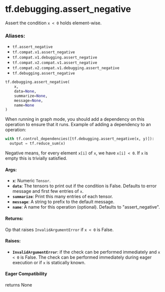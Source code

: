 <div itemscope itemtype="http://developers.google.com/ReferenceObject">
<meta itemprop="name" content="tf.debugging.assert_negative" />
<meta itemprop="path" content="Stable" />
</div>

# tf.debugging.assert_negative

Assert the condition `x < 0` holds element-wise.

### Aliases:

* `tf.assert_negative`
* `tf.compat.v1.assert_negative`
* `tf.compat.v1.debugging.assert_negative`
* `tf.compat.v2.compat.v1.assert_negative`
* `tf.compat.v2.compat.v1.debugging.assert_negative`
* `tf.debugging.assert_negative`

``` python
tf.debugging.assert_negative(
    x,
    data=None,
    summarize=None,
    message=None,
    name=None
)
```

<!-- Placeholder for "Used in" -->

When running in graph mode, you should add a dependency on this operation
to ensure that it runs. Example of adding a dependency to an operation:

```python
with tf.control_dependencies([tf.debugging.assert_negative(x, y)]):
  output = tf.reduce_sum(x)
```

Negative means, for every element `x[i]` of `x`, we have `x[i] < 0`.
If `x` is empty this is trivially satisfied.

#### Args:


* <b>`x`</b>:  Numeric `Tensor`.
* <b>`data`</b>:  The tensors to print out if the condition is False.  Defaults to
  error message and first few entries of `x`.
* <b>`summarize`</b>: Print this many entries of each tensor.
* <b>`message`</b>: A string to prefix to the default message.
* <b>`name`</b>: A name for this operation (optional).  Defaults to "assert_negative".


#### Returns:

Op that raises `InvalidArgumentError` if `x < 0` is False.




#### Raises:


* <b>`InvalidArgumentError`</b>: if the check can be performed immediately and
  `x < 0` is False. The check can be performed immediately during 
  eager execution or if `x` is statically known.

#### Eager Compatibility
returns None

